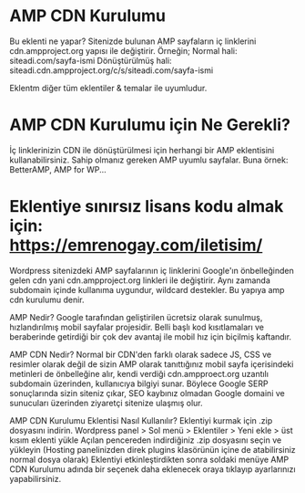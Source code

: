 # AMP CDN Kurulumu

Bu eklenti ne yapar?
Sitenizde bulunan AMP sayfaların iç linklerini cdn.ampproject.org yapısı ile değiştirir. Örneğin;
Normal hali: siteadi.com/sayfa-ismi
Dönüştürülmüş hali: siteadi.cdn.ampproject.org/c/s/siteadi.com/sayfa-ismi

Eklentm diğer tüm eklentiler & temalar ile uyumludur. 

# AMP CDN Kurulumu için Ne Gerekli?
İç linklerinizin CDN ile dönüştürülmesi için herhangi bir AMP eklentisini kullanabilirsiniz. Sahip olmanız gereken AMP uyumlu sayfalar. Buna örnek: BetterAMP, AMP for WP...

# Eklentiye sınırsız lisans kodu almak için: https://emrenogay.com/iletisim/

Wordpress sitenizdeki AMP sayfalarının iç linklerini Google'ın önbelleğinden gelen cdn yani cdn.ampproject.org linkleri ile değiştirir. Aynı zamanda subdomain içinde kullanıma uygundur, wildcard destekler.
Bu yapıya amp cdn kurulumu denir.

AMP Nedir?
Google tarafından geliştirilen ücretsiz olarak sunulmuş, hızlandırılmış mobil sayfalar projesidir. Belli başlı kod kısıtlamaları ve beraberinde getirdiği bir çok dev avantaj ile mobil hız için biçilmiş kaftandır.

AMP CDN Nedir?
Normal bir CDN'den farklı olarak sadece JS, CSS ve resimler olarak değil de sizin AMP olarak tanıttığınız mobil sayfa içerisindeki metinleri de önbelleğine alır, kendi verdiği cdn.ampproect.org uzantılı subdomain üzerinden, kullanıcıya bilgiyi sunar. Böylece Google SERP sonuçlarında sizin siteniz çıkar, SEO kaybınız olmadan Google domaini ve sunucuları üzerinden ziyaretçi sitenize ulaşmış olur.

AMP CDN Kurulumu Eklentisi Nasıl Kullanılır?
  Eklentiyi kurmak için .zip dosyasını indirin.
  Wordpress panel > Sol menü > Eklentiler > Yeni ekle > üst kısım eklenti yükle
  Açılan pencereden indirdiğiniz .zip dosyasını seçin ve yükleyin (Hosting panelinizden direk plugins klasörünün içine de atabilirsiniz normal dosya olarak)
  Eklentiyi etkinleştirdikten sonra soldaki menüye AMP CDN Kurulumu adında bir seçenek daha eklenecek oraya tıklayıp ayarlarınızı yapabilirsiniz.
  

